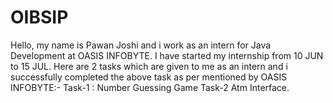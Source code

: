# OIBSIP
Hello, my name is Pawan Joshi and i work as an intern for Java Development at OASIS INFOBYTE. I have started my internship from 10 JUN to 15 JUL. Here are 2 tasks which are given to me as an intern and i successfully completed the above task as per mentioned by OASIS INFOBYTE:- Task-1 : Number Guessing Game Task-2 Atm Interface.
